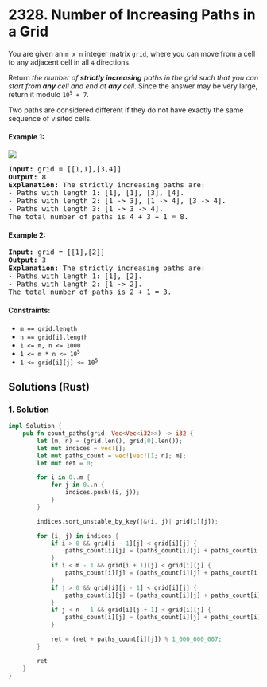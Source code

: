 # 2328. Number of Increasing Paths in a Grid
You are given an `m x n` integer matrix `grid`, where you can move from a cell to any adjacent cell in all `4` directions.

Return *the number of **strictly increasing** paths in the grid such that you can start from **any** cell and end at **any** cell*. Since the answer may be very large, return it modulo <code>10<sup>9</sup> + 7</code>.

Two paths are considered different if they do not have exactly the same sequence of visited cells.

#### Example 1:
![](https://assets.leetcode.com/uploads/2022/05/10/griddrawio-4.png)
<pre>
<strong>Input:</strong> grid = [[1,1],[3,4]]
<strong>Output:</strong> 8
<strong>Explanation:</strong> The strictly increasing paths are:
- Paths with length 1: [1], [1], [3], [4].
- Paths with length 2: [1 -> 3], [1 -> 4], [3 -> 4].
- Paths with length 3: [1 -> 3 -> 4].
The total number of paths is 4 + 3 + 1 = 8.
</pre>

#### Example 2:
<pre>
<strong>Input:</strong> grid = [[1],[2]]
<strong>Output:</strong> 3
<strong>Explanation:</strong> The strictly increasing paths are:
- Paths with length 1: [1], [2].
- Paths with length 2: [1 -> 2].
The total number of paths is 2 + 1 = 3.
</pre>

#### Constraints:
* `m == grid.length`
* `n == grid[i].length`
* `1 <= m, n <= 1000`
* <code>1 <= m * n <= 10<sup>5</sup></code>
* <code>1 <= grid[i][j] <= 10<sup>5</sup></code>

## Solutions (Rust)

### 1. Solution
```Rust
impl Solution {
    pub fn count_paths(grid: Vec<Vec<i32>>) -> i32 {
        let (m, n) = (grid.len(), grid[0].len());
        let mut indices = vec![];
        let mut paths_count = vec![vec![1; n]; m];
        let mut ret = 0;

        for i in 0..m {
            for j in 0..n {
                indices.push((i, j));
            }
        }

        indices.sort_unstable_by_key(|&(i, j)| grid[i][j]);

        for (i, j) in indices {
            if i > 0 && grid[i - 1][j] < grid[i][j] {
                paths_count[i][j] = (paths_count[i][j] + paths_count[i - 1][j]) % 1_000_000_007;
            }
            if i < m - 1 && grid[i + 1][j] < grid[i][j] {
                paths_count[i][j] = (paths_count[i][j] + paths_count[i + 1][j]) % 1_000_000_007;
            }
            if j > 0 && grid[i][j - 1] < grid[i][j] {
                paths_count[i][j] = (paths_count[i][j] + paths_count[i][j - 1]) % 1_000_000_007;
            }
            if j < n - 1 && grid[i][j + 1] < grid[i][j] {
                paths_count[i][j] = (paths_count[i][j] + paths_count[i][j + 1]) % 1_000_000_007;
            }

            ret = (ret + paths_count[i][j]) % 1_000_000_007;
        }

        ret
    }
}
```
